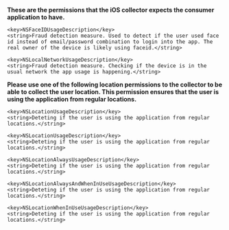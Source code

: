 **These are the permissions that the iOS collector expects the consumer application to have.**

```
<key>NSFaceIDUsageDescription</key>
<string>Fraud detection measure. Used to detect if the user used face id instead of email/password combination to login into the app. The real owner of the device is likely using faceid.</string>
```

```
<key>NSLocalNetworkUsageDescription</key>
<string>Fraud detection measure. Checking if the device is in the usual network the app usage is happening.</string>
```

**Please use one of the following location permissions to the collector to be able to collect the user location. This permission ensures that the user is using the application from regular locations.**

```
<key>NSLocationUsageDescription</key>
<string>Deteting if the user is using the application from regular locations.</string>
```

```
<key>NSLocationUsageDescription</key>
<string>Deteting if the user is using the application from regular locations.</string>
```

```
<key>NSLocationAlwaysUsageDescription</key>
<string>Deteting if the user is using the application from regular locations.</string>
```

```
<key>NSLocationAlwaysAndWhenInUseUsageDescription</key>
<string>Deteting if the user is using the application from regular locations.</string>
```

```
<key>NSLocationWhenInUseUsageDescription</key>
<string>Deteting if the user is using the application from regular locations.</string>
```
